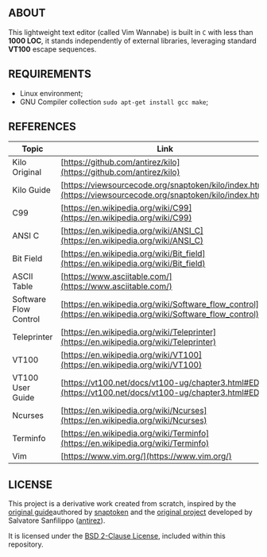 ## ABOUT

This lightweight text editor (called Vim Wannabe) is built in `C` with less than
**1000 LOC**, it stands independently of external libraries, leveraging
standard **VT100** escape sequences.

## REQUIREMENTS

- Linux environment;
- GNU Compiler collection `sudo apt-get install gcc make`;

## REFERENCES

| Topic                  | Link                                                | Source             |
|------------------------|-----------------------------------------------------|--------------------|
| Kilo Original          | [https://github.com/antirez/kilo](https://github.com/antirez/kilo) | GitHub |
| Kilo Guide             | [https://viewsourcecode.org/snaptoken/kilo/index.html](https://viewsourcecode.org/snaptoken/kilo/index.html) | Website |
| C99                    | [https://en.wikipedia.org/wiki/C99](https://en.wikipedia.org/wiki/C99) | Wikipedia |
| ANSI C                 | [https://en.wikipedia.org/wiki/ANSI_C](https://en.wikipedia.org/wiki/ANSI_C) | Wikipedia |
| Bit Field              | [https://en.wikipedia.org/wiki/Bit_field](https://en.wikipedia.org/wiki/Bit_field) | Wikipedia |
| ASCII Table            | [https://www.asciitable.com/](https://www.asciitable.com/) | Website |
| Software Flow Control  | [https://en.wikipedia.org/wiki/Software_flow_control](https://en.wikipedia.org/wiki/Software_flow_control) | Wikipedia |
| Teleprinter            | [https://en.wikipedia.org/wiki/Teleprinter](https://en.wikipedia.org/wiki/Teleprinter) | Wikipedia |
| VT100                  | [https://en.wikipedia.org/wiki/VT100](https://en.wikipedia.org/wiki/VT100) | Wikipedia |
| VT100 User Guide       | [https://vt100.net/docs/vt100-ug/chapter3.html#ED](https://vt100.net/docs/vt100-ug/chapter3.html#ED) | Website |
| Ncurses                | [https://en.wikipedia.org/wiki/Ncurses](https://en.wikipedia.org/wiki/Ncurses) | Wikipedia |
| Terminfo               | [https://en.wikipedia.org/wiki/Terminfo](https://en.wikipedia.org/wiki/Terminfo) | Wikipedia |
| Vim                    | [https://www.vim.org/](https://www.vim.org/) | Website |

## LICENSE

This project is a derivative work created from scratch, inspired by the
[original guide](https://viewsourcecode.org/snaptoken/kilo/)authored by
[snaptoken](https://github.com/snaptoken) and the
[original project](https://github.com/antirez/kilo) developed by Salvatore
Sanfilippo ([antirez](https://github.com/antirez)).

It is licensed under the
[BSD 2-Clause License](https://github.com/jotavare/text-editor-in-c/blob/main/LICENSE),
included within this repository.

